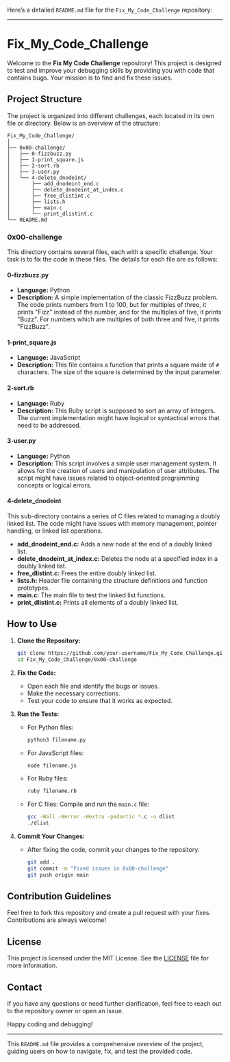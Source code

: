 Here’s a detailed `README.md` file for the `Fix_My_Code_Challenge` repository:

---

# Fix_My_Code_Challenge

Welcome to the **Fix My Code Challenge** repository! This project is designed to test and improve your debugging skills by providing you with code that contains bugs. Your mission is to find and fix these issues.

## Project Structure

The project is organized into different challenges, each located in its own file or directory. Below is an overview of the structure:

```plaintext
Fix_My_Code_Challenge/
│
├── 0x00-challenge/
│   ├── 0-fizzbuzz.py
│   ├── 1-print_square.js
│   ├── 2-sort.rb
│   ├── 3-user.py
│   └── 4-delete_dnodeint/
│       ├── add_dnodeint_end.c
│       ├── delete_dnodeint_at_index.c
│       ├── free_dlistint.c
│       ├── lists.h
│       ├── main.c
│       └── print_dlistint.c
└── README.md
```

### 0x00-challenge

This directory contains several files, each with a specific challenge. Your task is to fix the code in these files. The details for each file are as follows:

#### 0-fizzbuzz.py
- **Language:** Python
- **Description:** A simple implementation of the classic FizzBuzz problem. The code prints numbers from 1 to 100, but for multiples of three, it prints "Fizz" instead of the number, and for the multiples of five, it prints "Buzz". For numbers which are multiples of both three and five, it prints "FizzBuzz".

#### 1-print_square.js
- **Language:** JavaScript
- **Description:** This file contains a function that prints a square made of `#` characters. The size of the square is determined by the input parameter.

#### 2-sort.rb
- **Language:** Ruby
- **Description:** This Ruby script is supposed to sort an array of integers. The current implementation might have logical or syntactical errors that need to be addressed.

#### 3-user.py
- **Language:** Python
- **Description:** This script involves a simple user management system. It allows for the creation of users and manipulation of user attributes. The script might have issues related to object-oriented programming concepts or logical errors.

#### 4-delete_dnodeint

This sub-directory contains a series of C files related to managing a doubly linked list. The code might have issues with memory management, pointer handling, or linked list operations.

- **add_dnodeint_end.c:** Adds a new node at the end of a doubly linked list.
- **delete_dnodeint_at_index.c:** Deletes the node at a specified index in a doubly linked list.
- **free_dlistint.c:** Frees the entire doubly linked list.
- **lists.h:** Header file containing the structure definitions and function prototypes.
- **main.c:** The main file to test the linked list functions.
- **print_dlistint.c:** Prints all elements of a doubly linked list.

## How to Use

1. **Clone the Repository:**
   ```bash
   git clone https://github.com/your-username/Fix_My_Code_Challenge.git
   cd Fix_My_Code_Challenge/0x00-challenge
   ```

2. **Fix the Code:**
   - Open each file and identify the bugs or issues.
   - Make the necessary corrections.
   - Test your code to ensure that it works as expected.

3. **Run the Tests:**
   - For Python files: 
     ```bash
     python3 filename.py
     ```
   - For JavaScript files:
     ```bash
     node filename.js
     ```
   - For Ruby files:
     ```bash
     ruby filename.rb
     ```
   - For C files:
     Compile and run the `main.c` file:
     ```bash
     gcc -Wall -Werror -Wextra -pedantic *.c -o dlist
     ./dlist
     ```

4. **Commit Your Changes:**
   - After fixing the code, commit your changes to the repository:
     ```bash
     git add .
     git commit -m "Fixed issues in 0x00-challenge"
     git push origin main
     ```

## Contribution Guidelines

Feel free to fork this repository and create a pull request with your fixes. Contributions are always welcome!

## License

This project is licensed under the MIT License. See the [LICENSE](LICENSE) file for more information.

## Contact

If you have any questions or need further clarification, feel free to reach out to the repository owner or open an issue.

Happy coding and debugging!

---

This `README.md` file provides a comprehensive overview of the project, guiding users on how to navigate, fix, and test the provided code.
